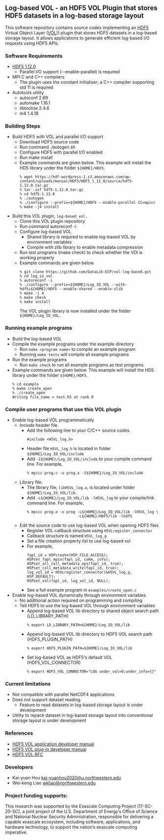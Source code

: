 ## Log-based VOL - an HDF5 VOL Plugin that stores HDF5 datasets in a log-based storage layout

This software repository contains source codes implementing an [HDF5](https://www.hdfgroup.org) Virtual Object Layer ([VOL](https://bitbucket.hdfgroup.org/projects/HDFFV/repos/hdf5doc/browse/RFCs/HDF5/VOL/developer_guide/main.pdf))) plugin that stores HDF5 datasets in a log-based storage layout. It allows applications to generate efficient log-based I/O requests using HDF5 APIs.

### Software Requirements
* [HDF5 1.12.0](https://hdf-wordpress-1.s3.amazonaws.com/wp-content/uploads/manual/HDF5/HDF5_1_12_0/source/hdf5-1.12.0.tar.gz)
  + Parallel I/O support (--enable-parallel) is required
* MPI C and C++ compilers
  + The plugin uses the constant initializer; a C++ compiler supporting std 11 is required
* Autotools utility
  + autoconf 2.69
  + automake 1.16.1
  + libtoolize 2.4.6
  + m4 1.4.18

### Building Steps
* Build HDF5 with VOL and parallel I/O support
  + Download HDF5 source code
  + Run command ./autogen.sh
  + Configure HDF5 with parallel I/O enabled
  + Run make install
  + Example commands are given below. This example will install
    the HD5 library under the folder `${HOME}/HDF5`.
    ```
    % wget https://hdf-wordpress-1.s3.amazonaws.com/wp-content/uploads/manual/HDF5/HDF5_1_12_0/source/hdf5-1.12.0.tar.gz
    % tar -zxf hdf5-1.12.0.tar.gz 
    % cd hdf5-1.12.0
    % ./autogen
    % ./configure --prefix=${HOME}/HDF5 --enable-parallel CC=mpicc
    % make -j4 install
    ```
* Build this VOL plugin, `log-based vol.`
  + Clone this VOL plugin repository
  + Run command autoreconf -i
  + Configure log-based VOL 
    + Shared library is required to enable log-based VOL by environment variables
    + Compile with zlib library to enable metadata compression
  + Run test programs (make check) to check whether the VOl is working properly
  + Example commands are given below.
    ```
    % git clone https://github.com/DataLib-ECP/vol-log-based.git
    % cd log_io_vol
    % autoreconf -i
    % ./configure --prefix=${HOME}/Log_IO_VOL --with-hdf5=${HOME}/HDF5 --enable-shared --enable-zlib
    % make -j 4
    % make check
    % make install
    ```
    The VOL plugin library is now installed under the folder `${HOME}/Log_IO_VOL.`

### Running example programs
* Build the log-based VOL
* Compile the example programs under the example directory
  + Run `make <program name>` to compile an example program
  + Running `make tests` will compile all example programs
* Run the example programs
  + Run `make check` to run all example programs as test programs
* Example commands are given below. This example will install
    the HD5 library under the folder `${HOME}/HDF5`.
    ```
    % cd example
    % make create_open
    % ./create_open
    Writing file_name = test.h5 at rank 0 
    ```

### Compile user programs that use this VOL plugin
* Enable log-based VOL programmatically
  * Include header file.
    + Add the following line to your C/C++ source codes.
      ```
      #include <H5VL_log.h>
      ```
    + Header file `H5VL_log.h` is located in folder `${HOME}/Log_IO_VOL/include`
    + Add `-I${HOME}/Log_IO_VOL/include` to your compile command line. For example,
      ```
      % mpicc prog.c -o prog.o -I${HOME}/Log_IO_VOL/include
      ```
  * Library file.
    + The library file, `libH5VL_log.a`, is located under folder `${HOME}/Log_IO_VOL/lib`.
    + Add `-L${HOME}/Log_IO_VOL/lib -lH5VL_log` to your compile/link command line. For example,
      ```
      % mpicc prog.o -o prog -L${HOME}/Log_IO_VOL/lib -lH5VL_log \
                             -L${HOME}/HDF5/lib -lhdf5
      ```
  * Edit the source code to use log-based VOL when opening HDF5 files
    + Register VOL callback structure using `H5VLregister_connector`
    + Callback structure is named `H5VL_log_g`
    + Set a file creation property list to use log-based vol
    + For example,
        ```
        fapl_id = H5Pcreate(H5P_FILE_ACCESS); 
        H5Pset_fapl_mpio(fapl_id, comm, info);
        H5Pset_all_coll_metadata_ops(fapl_id, true);
        H5Pset_coll_metadata_write(fapl_id, true);
        log_vol_id = H5VLregister_connector(&H5VL_log_g, H5P_DEFAULT);
        H5Pset_vol(fapl_id, log_vol_id, NULL);
        ```
    + See a full example program in `examples/create_open.c`
* Enable log-based VOL dynamically through environment variables
  + No additional action required on programming and compiling
  + Tell HDF5 to use the log-based VOL through environment variables
    + Append log-based VOL lib directory to shared object search path (LD_LIBRARY_PATH)
      ```
      % export LD_LIBRARY_PATH=${HOME}/Log_IO_VOL/lib
      ```
    + Append log-based VOL lib directory to HDF5 VOL search path (HDF5_PLUGIN_PATH)
      ```
      % export HDF5_PLUGIN_PATH=${HOME}/Log_IO_VOL/lib
      ```
    + Set log-based VOL as HDF5's default VOL (HDF5_VOL_CONNECTOR)
      ```
      % export HDF5_VOL_CONNECTOR="LOG under_vol=0;under_info={}"
      ```

### Current limitations
  + Not compatible with parallel NetCDF4 applications
  + Does not support dataset reading.
    + Feature to read datasets in log-based storage layout is under development
  + Utility to repack dataset in log-based storage layout into conventional storage layout is under development 

### References
* [HDF5 VOL application developer manual](https://bitbucket.hdfgroup.org/projects/HDFFV/repos/hdf5doc/browse/RFCs/HDF5/VOL/developer_guide/main.pdf)
* [HDF5 VOL plug-in developer manual](https://bitbucket.hdfgroup.org/projects/HDFFV/repos/hdf5doc/browse/RFCs/HDF5/VOL/user_guide)
* [HDF5 VOL RFC](https://bitbucket.hdfgroup.org/projects/HDFFV/repos/hdf5doc/browse/RFCs/HDF5/VOL/RFC)

### Developers
* Kai-yuan Hou <kai-yuanhou2020@u.northwestern.edu>
* Wei-keng Liao <wkliao@northwestern.edu>

### Project funding supports:
This research was supported by the Exascale Computing Project (17-SC-20-SC), a joint project of the U.S. Department of Energy’s Office of Science and National Nuclear Security Administration, responsible for delivering a capable exascale ecosystem, including software, applications, and hardware technology, to support the nation’s exascale computing imperative. 